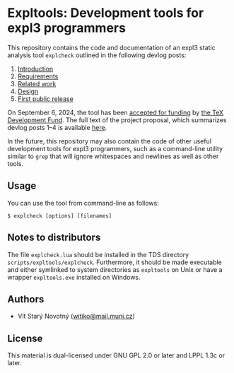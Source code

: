 # Expltools: Development tools for expl3 programmers

This repository contains the code and documentation of an expl3 static analysis tool `explcheck` outlined in the following devlog posts:

1. [Introduction][1]
2. [Requirements][2]
3. [Related work][3]
4. [Design][4]
5. [First public release][5]

On September 6, 2024, the tool has been [accepted for funding][6] by [the TeX Development Fund][7].
The full text of the project proposal, which summarizes devlog posts 1–4 is available [here][8].

In the future, this repository may also contain the code of other useful development tools for expl3 programmers, such as a command-line utility similar to `grep` that will ignore whitespaces and newlines as well as other tools.

 [1]: https://witiko.github.io/Expl3-Linter-1/
 [2]: https://witiko.github.io/Expl3-Linter-2/
 [3]: https://witiko.github.io/Expl3-Linter-3/
 [4]: https://witiko.github.io/Expl3-Linter-4/
 [5]: https://witiko.github.io/Expl3-Linter-5/
 [6]: https://tug.org/tc/devfund/grants.html
 [7]: https://tug.org/tc/devfund/application.html
 [8]: https://tug.org/tc/devfund/documents/2024-09-expltools.pdf

## Usage

You can use the tool from command-line as follows:

```
$ explcheck [options] [filenames]
```

## Notes to distributors

The file `explcheck.lua` should be installed in the TDS directory `scripts/expltools/explcheck`. Furthermore, it should be made executable and either symlinked to system directories as `expltools` on Unix or have a wrapper `expltools.exe` installed on Windows.

## Authors

- Vít Starý Novotný (<witiko@mail.muni.cz>)

## License

This material is dual-licensed under GNU GPL 2.0 or later and LPPL 1.3c or later.
